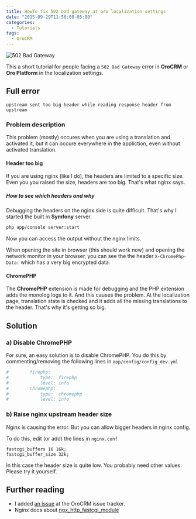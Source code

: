 ```yaml
---
title: HowTo fix 502 bad gateway at oro localization settings
date: "2015-09-29T11:56:00-05:00"
categories:
  - Tutorials
tags:
  - OroCRM
---
```


![502 Bad Gateway](http://3.bp.blogspot.com/-5mnZ7OZIbPM/T0phqY2X2rI/AAAAAAAABSc/wxskyoZzTpI/s400/502-bad-gateway-crop.png)

This a short tutorial for people facing a `502 Bad Gateway` error in **OroCRM** or **Oro Platform** in the localization settings.

## Full error
```
upstream sent too big header while reading response header from upstream
```

### Problem description
This problem (mostly) occures when you are using a translation and activated it, but it can occure everywhere in the appliction,
even without activated translation.

#### Header too big
If you are using nginx (like I do), the headers are limited to a specific size. Even you you raised the size, headers are too big.
That's what nginx says.

##### How to see which headers and why
Debugging the headers on the nginx side is quite difficult. That's why I started the built in **Symfony** server.
```bash
php app/console server:start
```
Now you can access the output without the nginx limits.

When opening the site in browser (this should work now) and opening the network monitor in your browser, you can see the the header `X-ChromePhp-Data:` which has a very big encrypted data.

#### ChromePHP
The **ChromePHP** extension is made for debugging and the PHP extension adds the monolog logs to it. And this causes the problem. At the localization page, translation state is checked and it adds all the missing translations to the header. That's why it's getting so big.

## Solution

### a) Disable ChromePHP
For sure, an easy solution is to disable ChromePHP.
You do this by commenting/removing the following lines in `app/config/config_dev.yml`
```yaml
#        firephp:
#            type:  firephp
#            level: info
#        chromephp:
#            type:  chromephp
#            level: info
```

### b) Raise nginx upstream header size
Nginx is causing the error. But you can allow bigger headers in nginx config.

To do this, edit (or add) the lines in `nginx.conf`
```
fastcgi_buffers 16 16k;
fastcgi_buffer_size 32k;
```
In this case the header size is quite low. You probably need other values. Please try it yourself.

## Further reading
- I added [an issue](https://github.com/orocrm/platform/issues/321) at the OroCRM issue tracker.
- Nginx docs about [ngx_http_fastcgi_module](http://nginx.org/en/docs/http/ngx_http_fastcgi_module.html)
